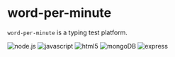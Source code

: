 # word-per-minute
`word-per-minute` is a typing test platform.
<br />

![node.js](https://img.shields.io/badge/Node.js-%F7DF1E.svg?style=for-the-badge&logo=nodedotjs&logoColor=white)
![javascript](https://img.shields.io/badge/JavaScript-F7DF1E?style=for-the-badge&logo=javascript&logoColor=white)
![html5](https://img.shields.io/badge/html5-E34F26?style=for-the-badge&logo=html5&logoColor=white)
![mongoDB](https://img.shields.io/badge/mongodb-47A248?style=for-the-badge&logo=mongodb&logoColor=white)
![express](https://img.shields.io/badge/express-000000?style=for-the-badge&logo=express&logoColor=white)



